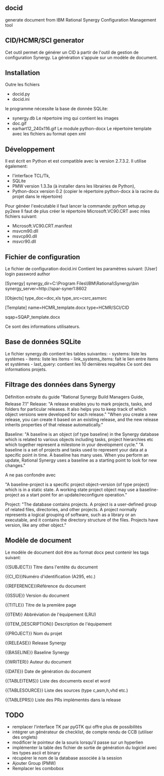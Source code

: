 docid
-----

generate document from IBM Rational Synergy Configuration Management tool

CID/HCMR/SCI generator
---------------------

Cet outil permet de générer un CID à partir de l'outil de gestion de configuration Synergy.
La génération s'appuie sur un modèle de document.

Installation
-------------

Outre les fichiers
- docid.py
- docid.ini

le programme nécessite la base de donnée SQLite: 
- synergy.db
Le répertoire img qui contient les images
- doc.gif
- earhart12_240x116.gif
Le module python-docx
Le répertoire template avec les fichiers au format open xml

Développement
-------------

Il est écrit en Python et est compatible avec la version 2.7.3.2.
Il utilise également:
 - l'interface TCL/Tk,
 - SQLite
 - PMW version 1.3.3a (à installer dans les librairies de Python),
 - Python-docx version 0.2 (copier le répertoire python-docx à la racine du projet dans le répertoire)

Pour généer l'exécutable il faut lancer la commande: python setup.py py2exe
Il faut de plus créer le répertoire Microsoft.VC90.CRT avec mles fichiers suivant:
 - Microsoft.VC90.CRT.manifest
 - msvcm90.dll
 - msvcp90.dll
 - msvcr90.dll

Fichier de configuration
------------------------
Le fichier de configuration docid.ini Contient les paramètres suivant:
[User]
login
password
author

[Synergy]
synergy_dir=C:\Program Files\IBM\Rational\Synergy\bin\
synergy_server=http://spar-syner1:8602

[Objects]
type_doc=doc,xls
type_src=csrc,asmsrc

[Template]
name=HCMR_template.docx
type=HCMR/SCI/CID

sqap=SQAP_template.docx

Ce sont des informations utilisateurs.

Base de données SQLite
----------------------

Le fichier synergy.db contient les tables suivantes:
  	- systems: liste les systèmes
	- items: liste les items
	- link_systems_items: fait le lien entre items et systèmes
	- last_query: contient les 10 dernières requêtes
Ce sont des informations projets.

Filtrage des données dans Synergy
---------------------------------
Définition extraite du guide "Rational Synergy Build Managers Guide, Release 7.1"
Release:
"A release enables you to mark projects, tasks, and folders for particular releases. It also helps you to
keep track of which object versions were developed for each release."
"When you create a new release, you can create it based on an existing release, and
the new release inherits properties of that release automatically."

Baseline:
"A baseline is an object (of type baseline) in the Synergy database which is related to various objects including
tasks, project hierarchies etc which together represent a milestone in your development cycle."
"A baseline is a set of projects and tasks used to represent your data at a specific
point in time. A baseline has many uses. When you perform an update, Rational
Synergy uses a baseline as a starting point to look for new changes."

A ne pas confondre avec

"A baseline-project is a specific project object-version (of type project) which is in a static state.
A working state project object may use a baseline-project as a start point for an update/reconfigure operation."

Project:
"The database contains projects. A project is a user-defined group of related files, directories, and other projects.
A project normally represents a logical grouping of software, such as a library or an executable, and
it contains the directory structure of the files. Projects have version, like any other object."

Modèle de document
------------------

Le modèle de document doit être au format docx peut contenir les tags suivant:

{{SUBJECT}}		Titre dans l'entête du document

{{CI_ID}}Numéro d'identification (A295, etc.)

{{REFERENCE}}Référence du document

{{ISSUE}}		Version du document

{{TITLE}}		Titre de la première page

{{ITEM}}		Abbréviation de l'équipement (LRU)

{{ITEM_DESCRIPTION}}	Description de l'équipement

{{PROJECT}}		Nom du projet

{{RELEASE}}		Release Synergy

{{BASELINE}}		Baseline Synergy

{{WRITER}}		Auteur du document

{{DATE}}		Date de génération du document

{{TABLEITEMS}}		Liste des documents excel et word

{{TABLESOURCE}}		Liste des sources (type c,asm,h,vhd etc.)

{{TABLEPRS}}		Liste des PRs implémentés dans la release


TODO
----
- remplacer l'interface TK par pyGTK qui offre plus de possibilités
- intégrer un générateur de checklist, de compte rendu de CCB (utiliser des onglets)
- modificer le pointeur de la souris lorsqu'il passe sur un hyperlien
- implémenter la table des fichier de sortie de génération du logiciel avec les types ascii et binary
- récupérer le nom de la database associée à la session
- Ajouter Group (PMW)
- Remplacer les combobox

